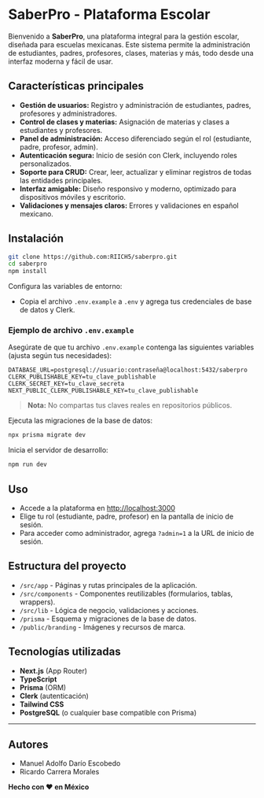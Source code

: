 # SaberPro - Plataforma Escolar

Bienvenido a **SaberPro**, una plataforma integral para la gestión escolar, diseñada para escuelas mexicanas. Este sistema permite la administración de estudiantes, padres, profesores, clases, materias y más, todo desde una interfaz moderna y fácil de usar.

## Características principales

- **Gestión de usuarios:** Registro y administración de estudiantes, padres, profesores y administradores.
- **Control de clases y materias:** Asignación de materias y clases a estudiantes y profesores.
- **Panel de administración:** Acceso diferenciado según el rol (estudiante, padre, profesor, admin).
- **Autenticación segura:** Inicio de sesión con Clerk, incluyendo roles personalizados.
- **Soporte para CRUD:** Crear, leer, actualizar y eliminar registros de todas las entidades principales.
- **Interfaz amigable:** Diseño responsivo y moderno, optimizado para dispositivos móviles y escritorio.
- **Validaciones y mensajes claros:** Errores y validaciones en español mexicano.

## Instalación

```sh
git clone https://github.com:RIICH5/saberpro.git
cd saberpro
npm install
```

Configura las variables de entorno:

- Copia el archivo `.env.example` a `.env` y agrega tus credenciales de base de datos y Clerk.

### Ejemplo de archivo `.env.example`

Asegúrate de que tu archivo `.env.example` contenga las siguientes variables (ajusta según tus necesidades):

```env
DATABASE_URL=postgresql://usuario:contraseña@localhost:5432/saberpro
CLERK_PUBLISHABLE_KEY=tu_clave_publishable
CLERK_SECRET_KEY=tu_clave_secreta
NEXT_PUBLIC_CLERK_PUBLISHABLE_KEY=tu_clave_publishable
```

> **Nota:** No compartas tus claves reales en repositorios públicos.

Ejecuta las migraciones de la base de datos:

```sh
npx prisma migrate dev
```

Inicia el servidor de desarrollo:

```sh
npm run dev
```

## Uso

- Accede a la plataforma en [http://localhost:3000](http://localhost:3000)
- Elige tu rol (estudiante, padre, profesor) en la pantalla de inicio de sesión.
- Para acceder como administrador, agrega `?admin=1` a la URL de inicio de sesión.

## Estructura del proyecto

- `/src/app` - Páginas y rutas principales de la aplicación.
- `/src/components` - Componentes reutilizables (formularios, tablas, wrappers).
- `/src/lib` - Lógica de negocio, validaciones y acciones.
- `/prisma` - Esquema y migraciones de la base de datos.
- `/public/branding` - Imágenes y recursos de marca.

## Tecnologías utilizadas

- **Next.js** (App Router)
- **TypeScript**
- **Prisma** (ORM)
- **Clerk** (autenticación)
- **Tailwind CSS**
- **PostgreSQL** (o cualquier base compatible con Prisma)

---

## Autores

- Manuel Adolfo Darío Escobedo
- Ricardo Carrera Morales

**Hecho con ❤️ en México**
